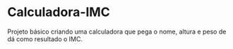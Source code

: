 # Calculadora-IMC

Projeto básico criando uma calculadora que pega o nome, altura e peso de dá como resultado o IMC.
